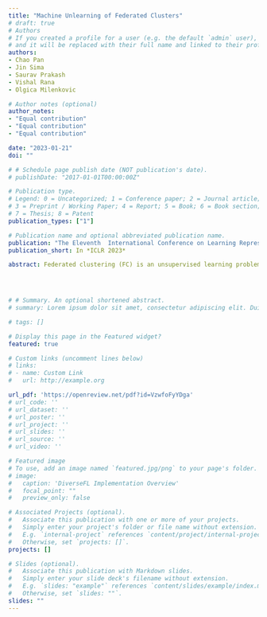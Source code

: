 ```yaml
---
title: "Machine Unlearning of Federated Clusters"
# draft: true
# Authors
# If you created a profile for a user (e.g. the default `admin` user), write the username (folder name) here 
# and it will be replaced with their full name and linked to their profile.
authors:
- Chao Pan 
- Jin Sima
- Saurav Prakash
- Vishal Rana
- Olgica Milenkovic

# Author notes (optional)
author_notes:
- "Equal contribution"
- "Equal contribution"
- "Equal contribution"

date: "2023-01-21"
doi: ""

# # Schedule page publish date (NOT publication's date).
# publishDate: "2017-01-01T00:00:00Z"

# Publication type.
# Legend: 0 = Uncategorized; 1 = Conference paper; 2 = Journal article;
# 3 = Preprint / Working Paper; 4 = Report; 5 = Book; 6 = Book section;
# 7 = Thesis; 8 = Patent
publication_types: ["1"]

# Publication name and optional abbreviated publication name.
publication: "The Eleventh	International Conference on Learning Representations (ICLR), 2023"
publication_short: In *ICLR 2023*

abstract: Federated clustering (FC) is an unsupervised learning problem that arises in a number of practical applications, including personalized recommender and healthcare systems. With the adoption of recent laws ensuring the "right to be forgotten", the problem of machine unlearning for FC methods has become of significant importance. We introduce, for the first time, the problem of machine unlearning for FC, and propose an efficient unlearning mechanism for a customized secure FC framework. Our FC framework utilizes special initialization procedures that we show are well-suited for unlearning. To protect client data privacy, we develop the secure compressed multiset aggregation (SCMA) framework that addresses sparse secure federated learning (FL) problems encountered during clustering as well as more general problems. To simultaneously facilitate low communication complexity and secret sharing protocols, we integrate Reed-Solomon encoding with special evaluation points into our SCMA pipeline, and prove that the client communication cost is logarithmic in the vector dimension. Additionally, to demonstrate the benefits of our unlearning mechanism over complete retraining, we provide a theoretical analysis for the unlearning performance of our approach. Simulation results show that the new FC framework exhibits superior clustering performance compared to previously reported FC baselines when the cluster sizes are highly imbalanced. Compared to completely retraining K-means++ locally and globally for each removal request, our unlearning procedure offers an average speed-up of roughly 84x across seven datasets.  
 



# # Summary. An optional shortened abstract.
# summary: Lorem ipsum dolor sit amet, consectetur adipiscing elit. Duis posuere tellus ac convallis placerat. Proin tincidunt magna sed ex sollicitudin condimentum.

# tags: []

# Display this page in the Featured widget?
featured: true

# Custom links (uncomment lines below)
# links:
# - name: Custom Link
#   url: http://example.org

url_pdf: 'https://openreview.net/pdf?id=VzwfoFyYDga'
# url_code: ''
# url_dataset: ''
# url_poster: ''
# url_project: ''
# url_slides: ''
# url_source: ''
# url_video: ''

# Featured image
# To use, add an image named `featured.jpg/png` to your page's folder. 
# image:
#   caption: 'DiverseFL Implementation Overview'
#   focal_point: ""
#   preview_only: false

# Associated Projects (optional).
#   Associate this publication with one or more of your projects.
#   Simply enter your project's folder or file name without extension.
#   E.g. `internal-project` references `content/project/internal-project/index.md`.
#   Otherwise, set `projects: []`.
projects: []

# Slides (optional).
#   Associate this publication with Markdown slides.
#   Simply enter your slide deck's filename without extension.
#   E.g. `slides: "example"` references `content/slides/example/index.md`.
#   Otherwise, set `slides: ""`.
slides: ""
---
```



<!-- {{% callout note %}}
Click the *Cite* button above to demo the feature to enable visitors to import publication metadata into their reference management software.
{{% /callout %}}

{{% callout note %}}
Create your slides in Markdown - click the *Slides* button to check out the example.
{{% /callout %}}

Supplementary notes can be added here, including [code, math, and images](https://wowchemy.com/docs/writing-markdown-latex/). -->
